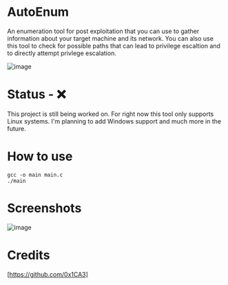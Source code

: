 # AutoEnum
An enumeration tool for post exploitation that you can use to gather information about your target machine and its network. You can also use this tool to check for possible paths that can lead to privilege escaltion and to directly attempt privlege escalation.

![image](https://user-images.githubusercontent.com/78043996/118904311-9c0d3700-b8e7-11eb-833f-1f3daf18c5c5.png)

# Status - ❌
This project is still being worked on. For right now this tool only supports Linux systems. I'm planning to add Windows support and much more in the future.

# How to use
```
gcc -o main main.c
./main
```
# Screenshots
![image](https://user-images.githubusercontent.com/78043996/119078370-0e534980-b9c4-11eb-967e-a5fcc2aadcf7.png)

# Credits
[https://github.com/0x1CA3]
